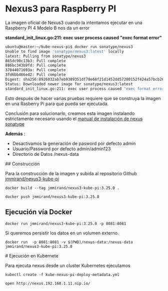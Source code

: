 

# Nexus3  para Raspberry PI

La imagen oficial de Nexus3 cuando la intentamos ejecutar en una Raspberry PI 4 Modelo B nos da un error

**standard_init_linux.go:211: exec user process caused "exec format error"**

``` bash
ubuntu@master:~/kube-nexus-pi$ docker run sonatype/nexus3
Unable to find image 'sonatype/nexus3:latest' locally
latest: Pulling from sonatype/nexus3
865dc90c13b3: Pull complete
886bc343b9fd: Pull complete
37044071693a: Pull complete
3fd6bb466e42: Pull complete
Digest: sha256:8926032ab7eb9389351df78e68f21d1452dd57200152f424a57bcb26094e50c4
Status: Downloaded newer image for sonatype/nexus3:latest
standard_init_linux.go:211: exec user process caused "exec format error"
```

Esto después de hacer varias pruebas requiere que se construya la imagen en una Rasberry Pi para que pueda ser ejecutada.

Conclusión para solucionarlo, creamos esta imagen instalando estrictamente necesario usando el [manual de instalación de nexus sonatype](https://help.sonatype.com/repomanager3/installation/installation-methods#InstallationMethods-Unix)

**Además** :
 * Desactivamos la generación de pasword por defecto admin
 * Usuario/Password por defecto admin/admin123
 * Directorio de Datos /nexus-data


## Construcción

Para la construcción de la imagen y subida al repositorio Github [jmmirand/nexus3-kube-pi](https://hub.docker.com/repository/docker/jmmirand/nexus3-kube-pi)

```
docker build --tag jmmirand/nexus3-kube-pi:3.25.0 .

docker push jmmirand/nexus3-kube-pi:3.25.0

```


## Ejecución vía Docker


```
docker run jmmirand/nexus3-kube-pi:3.25.0 -p 8081:8081
```

Si queremos persistir los datos en un volumen externo.

```
docker run  -p 8081:8081 -v $(PWD)/nexus-data:/nexus-data jmmirand/nexus3-kube-pi:3.25.0
```


# Ejecución en Kubernete

Para ejecuta nexus desde un cluster Kubernetes ejecutamos

```
kubectl create -f kube-nexus-pi-deploy-metadata.yml

open http://nexus.192.168.1.11.nip.io/

```
